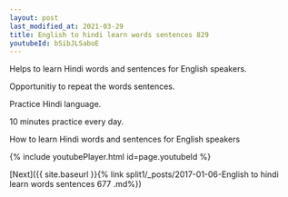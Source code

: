 ```yaml
---
layout: post
last_modified_at: 2021-03-29
title: English to hindi learn words sentences 829 
youtubeId: bSibJLSaboE
---
```

 
 
Helps to learn Hindi words and sentences for English speakers.

Opportunitiy to repeat the words sentences. 

Practice Hindi language. 
 
10 minutes practice every day. 
 
How to learn Hindi words and sentences for English speakers 
 
{% include youtubePlayer.html id=page.youtubeId %}
 
 
[Next]({{ site.baseurl }}{% link  split1/_posts/2017-01-06-English to hindi learn words sentences 677 .md%})
 
